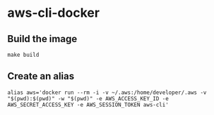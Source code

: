# aws-cli-docker

## Build the image

```shell
make build
```

## Create an alias

```shell
alias aws='docker run --rm -i -v ~/.aws:/home/developer/.aws -v "$(pwd):$(pwd)" -w "$(pwd)" -e AWS_ACCESS_KEY_ID -e AWS_SECRET_ACCESS_KEY -e AWS_SESSION_TOKEN aws-cli'
```